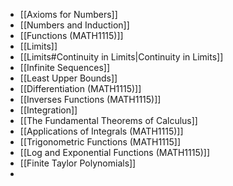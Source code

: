 - [[Axioms for Numbers]]
- [[Numbers and Induction]]
- [[Functions (MATH1115)]]
- [[Limits]]
- [[Limits#Continuity in Limits|Continuity in Limits]]
- [[Infinite Sequences]]
- [[Least Upper Bounds]]
- [[Differentiation (MATH1115)]]
- [[Inverses Functions (MATH1115)]]
- [[Integration]]
- [[The Fundamental Theorems of Calculus]]
- [[Applications of Integrals (MATH1115)]]
- [[Trigonometric Functions (MATH1115]]
- [[Log and Exponential Functions (MATH1115)]]
- [[Finite Taylor Polynomials]]
- 